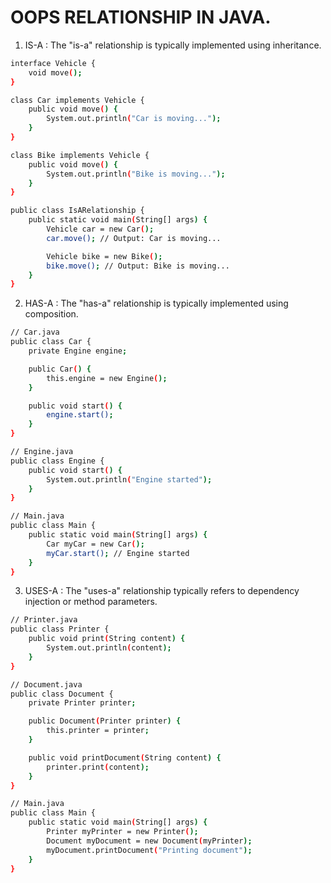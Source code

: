 # OOPS RELATIONSHIP IN JAVA.

1) IS-A : The "is-a" relationship is typically implemented using inheritance.

```bash
interface Vehicle {
    void move();
}

class Car implements Vehicle {
    public void move() {
        System.out.println("Car is moving...");
    }
}

class Bike implements Vehicle {
    public void move() {
        System.out.println("Bike is moving...");
    }
}

public class IsARelationship {
    public static void main(String[] args) {
        Vehicle car = new Car();
        car.move(); // Output: Car is moving...

        Vehicle bike = new Bike();
        bike.move(); // Output: Bike is moving...
    }
}


```
2) HAS-A :
The "has-a" relationship is typically implemented using composition.

```bash
// Car.java
public class Car {
    private Engine engine;

    public Car() {
        this.engine = new Engine();
    }

    public void start() {
        engine.start();
    }
}

// Engine.java
public class Engine {
    public void start() {
        System.out.println("Engine started");
    }
}

// Main.java
public class Main {
    public static void main(String[] args) {
        Car myCar = new Car();
        myCar.start(); // Engine started
    }
}
```

3) USES-A :
  The "uses-a" relationship typically refers to dependency injection or method parameters.

```bash
// Printer.java
public class Printer {
    public void print(String content) {
        System.out.println(content);
    }
}

// Document.java
public class Document {
    private Printer printer;

    public Document(Printer printer) {
        this.printer = printer;
    }

    public void printDocument(String content) {
        printer.print(content);
    }
}

// Main.java
public class Main {
    public static void main(String[] args) {
        Printer myPrinter = new Printer();
        Document myDocument = new Document(myPrinter);
        myDocument.printDocument("Printing document");
    }
}
```

